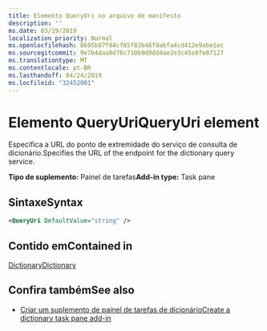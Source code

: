 ```yaml
---
title: Elemento QueryUri no arquivo de manifesto
description: ''
ms.date: 03/19/2019
localization_priority: Normal
ms.openlocfilehash: 8695b87f84cf85f83b46f9abfa4cd412e9abe1ec
ms.sourcegitcommit: 9e7b4daa8d76c710b9d9dd4ae2e3c45e8fe07127
ms.translationtype: MT
ms.contentlocale: pt-BR
ms.lasthandoff: 04/24/2019
ms.locfileid: "32452001"
---
```

# <a name="queryuri-element"></a><span data-ttu-id="72133-102">Elemento QueryUri</span><span class="sxs-lookup"><span data-stu-id="72133-102">QueryUri element</span></span>

<span data-ttu-id="72133-103">Especifica a URL do ponto de extremidade do serviço de consulta de dicionário.</span><span class="sxs-lookup"><span data-stu-id="72133-103">Specifies the URL of the endpoint for the dictionary query service.</span></span>

<span data-ttu-id="72133-104">**Tipo de suplemento:** Painel de tarefas</span><span class="sxs-lookup"><span data-stu-id="72133-104">**Add-in type:** Task pane</span></span>

## <a name="syntax"></a><span data-ttu-id="72133-105">Sintaxe</span><span class="sxs-lookup"><span data-stu-id="72133-105">Syntax</span></span>

```XML
<QueryUri DefaultValue="string" />
```

## <a name="contained-in"></a><span data-ttu-id="72133-106">Contido em</span><span class="sxs-lookup"><span data-stu-id="72133-106">Contained in</span></span>

[<span data-ttu-id="72133-107">Dictionary</span><span class="sxs-lookup"><span data-stu-id="72133-107">Dictionary</span></span>](dictionary.md)

## <a name="see-also"></a><span data-ttu-id="72133-108">Confira também</span><span class="sxs-lookup"><span data-stu-id="72133-108">See also</span></span>

- [<span data-ttu-id="72133-109">Criar um suplemento de painel de tarefas de dicionário</span><span class="sxs-lookup"><span data-stu-id="72133-109">Create a dictionary task pane add-in</span></span>](/office/dev/add-ins/word/dictionary-task-pane-add-ins)
    

